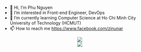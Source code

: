 - 👋 Hi, I’m Phu Nguyen
- 👀 I’m interested in Front-end Engineer, DevOps
- 🌱 I’m currently learning Computer Science at Ho Chi Minh City University of Technology (HCMUT)
- 📫 How to reach me https://www.facebook.com/zinunar
<div align=center>
  <img src="https://github-readme-stats.vercel.app/api?username=ngyngcphu&show_icons=true&count_private=true" />
 </div>
  
 <div align=center>
  <img src = "https://stats.justsong.cn/api/leetcode/?username=ngyngcphu&theme=dark" />
 </div



